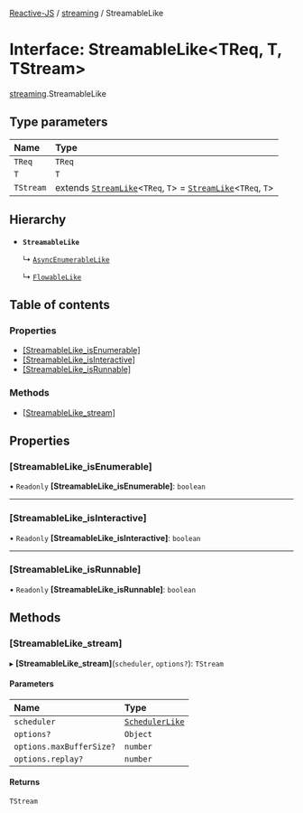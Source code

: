 [Reactive-JS](../README.md) / [streaming](../modules/streaming.md) / StreamableLike

# Interface: StreamableLike<TReq, T, TStream\>

[streaming](../modules/streaming.md).StreamableLike

## Type parameters

| Name | Type |
| :------ | :------ |
| `TReq` | `TReq` |
| `T` | `T` |
| `TStream` | extends [`StreamLike`](streaming.StreamLike.md)<`TReq`, `T`\> = [`StreamLike`](streaming.StreamLike.md)<`TReq`, `T`\> |

## Hierarchy

- **`StreamableLike`**

  ↳ [`AsyncEnumerableLike`](streaming.AsyncEnumerableLike.md)

  ↳ [`FlowableLike`](streaming.FlowableLike.md)

## Table of contents

### Properties

- [[StreamableLike\_isEnumerable]](streaming.StreamableLike.md#[streamablelike_isenumerable])
- [[StreamableLike\_isInteractive]](streaming.StreamableLike.md#[streamablelike_isinteractive])
- [[StreamableLike\_isRunnable]](streaming.StreamableLike.md#[streamablelike_isrunnable])

### Methods

- [[StreamableLike\_stream]](streaming.StreamableLike.md#[streamablelike_stream])

## Properties

### [StreamableLike\_isEnumerable]

• `Readonly` **[StreamableLike\_isEnumerable]**: `boolean`

___

### [StreamableLike\_isInteractive]

• `Readonly` **[StreamableLike\_isInteractive]**: `boolean`

___

### [StreamableLike\_isRunnable]

• `Readonly` **[StreamableLike\_isRunnable]**: `boolean`

## Methods

### [StreamableLike\_stream]

▸ **[StreamableLike_stream]**(`scheduler`, `options?`): `TStream`

#### Parameters

| Name | Type |
| :------ | :------ |
| `scheduler` | [`SchedulerLike`](scheduling.SchedulerLike.md) |
| `options?` | `Object` |
| `options.maxBufferSize?` | `number` |
| `options.replay?` | `number` |

#### Returns

`TStream`
